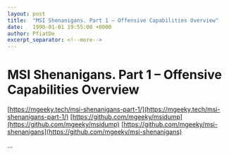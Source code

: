 ```yaml
---
layout: post
title:  "MSI Shenanigans. Part 1 – Offensive Capabilities Overview"
date:   1990-01-01 19:55:00 +0000
author: PfiatDe
excerpt_separator: <!--more-->
---
```


# MSI Shenanigans. Part 1 – Offensive Capabilities Overview
[https://mgeeky.tech/msi-shenanigans-part-1/](https://mgeeky.tech/msi-shenanigans-part-1/)
[https://github.com/mgeeky/msidump](https://github.com/mgeeky/msidump)
[https://github.com/mgeeky/msi-shenanigans](https://github.com/mgeeky/msi-shenanigans)

...
<!--more-->
